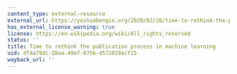 ```yaml
---
content_type: external-resource
external_url: https://yoshuabengio.org/2020/02/26/time-to-rethink-the-publication-process-in-machine-learning/
has_external_license_warning: true
license: https://en.wikipedia.org/wiki/All_rights_reserved
status: ''
title: Time to rethink the publication process in machine learning
uid: df4a79dc-28aa-49e7-875b-d572019acf15
wayback_url: ''
---
```

